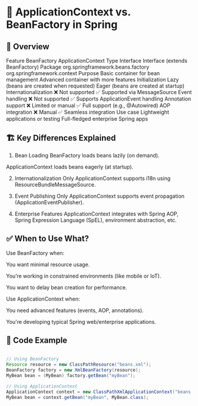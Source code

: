 # 🧠 ApplicationContext vs. BeanFactory in Spring
## 📘 Overview
Feature	BeanFactory	ApplicationContext
Type	Interface	Interface (extends BeanFactory)
Package	org.springframework.beans.factory	org.springframework.context
Purpose	Basic container for bean management	Advanced container with more features
Initialization	Lazy (beans are created when requested)	Eager (beans are created at startup)
Internationalization	❌ Not supported	✅ Supported via MessageSource
Event handling	❌ Not supported	✅ Supports ApplicationEvent handling
Annotation support	❌ Limited or manual	✅ Full support (e.g., @Autowired)
AOP integration	❌ Manual	✅ Seamless integration
Use case	Lightweight applications or testing	Full-fledged enterprise Spring apps

## 🏗 Key Differences Explained
1. Bean Loading
BeanFactory loads beans lazily (on demand).

ApplicationContext loads beans eagerly (at startup).

2. Internationalization
Only ApplicationContext supports i18n using ResourceBundleMessageSource.

3. Event Publishing
Only ApplicationContext supports event propagation (ApplicationEventPublisher).

4. Enterprise Features
ApplicationContext integrates with Spring AOP, Spring Expression Language (SpEL), environment abstraction, etc.

## ✅ When to Use What?
Use BeanFactory when:

You want minimal resource usage.

You’re working in constrained environments (like mobile or IoT).

You want to delay bean creation for performance.

Use ApplicationContext when:

You need advanced features (events, AOP, annotations).

You're developing typical Spring web/enterprise applications.

## 🧪 Code Example
```java

// Using BeanFactory
Resource resource = new ClassPathResource("beans.xml");
BeanFactory factory = new XmlBeanFactory(resource);
MyBean bean = (MyBean) factory.getBean("myBean");

// Using ApplicationContext
ApplicationContext context = new ClassPathXmlApplicationContext("beans.xml");
MyBean bean = context.getBean("myBean", MyBean.class);
```
